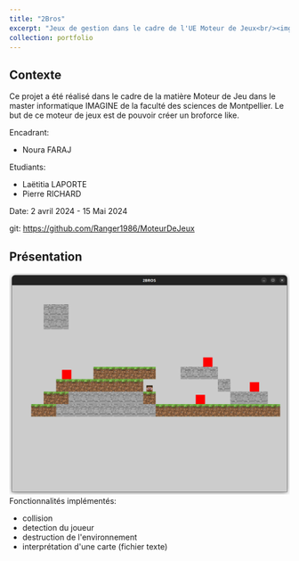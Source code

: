 ```yaml
---
title: "2Bros"
excerpt: "Jeux de gestion dans le cadre de l'UE Moteur de Jeux<br/><img src='/images/2Bros.png'>"
collection: portfolio
---
```


## Contexte
Ce projet a été réalisé dans le cadre de la matière Moteur de Jeu dans le master informatique IMAGINE de la faculté des sciences de Montpellier.
Le but de ce moteur de jeux est de pouvoir créer un broforce like.

Encadrant:
- Noura FARAJ

Etudiants:
- Laëtitia LAPORTE
- Pierre RICHARD

Date: 2 avril 2024 - 15 Mai 2024

git: https://github.com/Ranger1986/MoteurDeJeux

## Présentation 
![Map](/images/2Bros.png)
Fonctionnalités implémentés:
- collision
- detection du joueur
- destruction de l'environnement
- interprétation d'une carte (fichier texte)